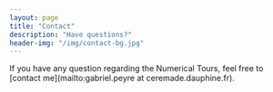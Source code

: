 ```yaml
---
layout: page
title: "Contact"
description: "Have questions?"
header-img: "/img/contact-bg.jpg"
---
```


If you have any question regarding the Numerical Tours, feel free to [contact me](mailto:gabriel.peyre at ceremade.dauphine.fr).
